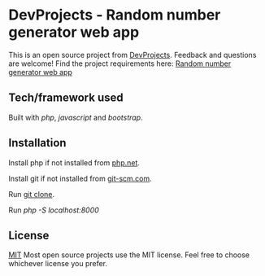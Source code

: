 # DevProjects - Random number generator web app

This is an open source project from [DevProjects](http://www.codementor.io/projects). Feedback and questions are welcome!
Find the project requirements here: [Random number generator web app](https://www.codementor.io/projects/web/random-number-generator-web-app-bz042v8kll)

## Tech/framework used
Built with *php*, *javascript* and *bootstrap*.

## Installation
Install php if not installed from [php.net](https://www.php.net/downloads.php).

Install git if not installed from [git-scm.com](https://git-scm.com/downloads).

Run [git clone](https://github.com/salvatorericcardi/rand-generator.git).

Run *php -S localhost:8000*

## License
[MIT](https://choosealicense.com/licenses/mit/)
Most open source projects use the MIT license. Feel free to choose whichever license you prefer.
